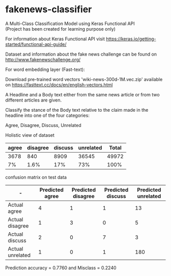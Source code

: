# fakenews-classifier
A Multi-Class Classification Model using Keras Functional API  
(Project has been created for learning purpose only)

For information about Keras Functional API visit https://keras.io/getting-started/functional-api-guide/

Dataset and information about the fake news challenge can be found on http://www.fakenewschallenge.org/

For word embedding layer (Fast-text):

Download pre-trained word vectors 'wiki-news-300d-1M.vec.zip' available on 
https://fasttext.cc/docs/en/english-vectors.html



A Headline and a Body text either from the same news article or from two different articles are given.

Classify the stance of the Body text relative to the claim made in the headline into one of the four categories:

  Agree,  Disagree,  Discuss,  Unrelated
  
  
Holistic view of dataset

|agree	|disagree	|discuss	|unrelated	| Total | 
|-----  |-------- |  -------|  ---------| ------|
|3678	  |840	    |8909     |	36545	    | 49972 |
|7%	    |1.6%	    |17%	    |73%	      |100%   |

confusion matrix on test data

|   -   |Predicted agree |Predicted disagree |Predicted discuss |Predicted unrelated|
|------ |------|----------| --------|----------|
|Actual agree|    4 |  1       | 1       |    13    |
|Actual disagree|1   |3         |  0      |    5      |
|Actual discuss|2   |0         |7        |3          |
|Actual unrelated|1  |0         |1        |180        |

Prediction accuracy = 0.7760 and Misclass = 0.2240




 
